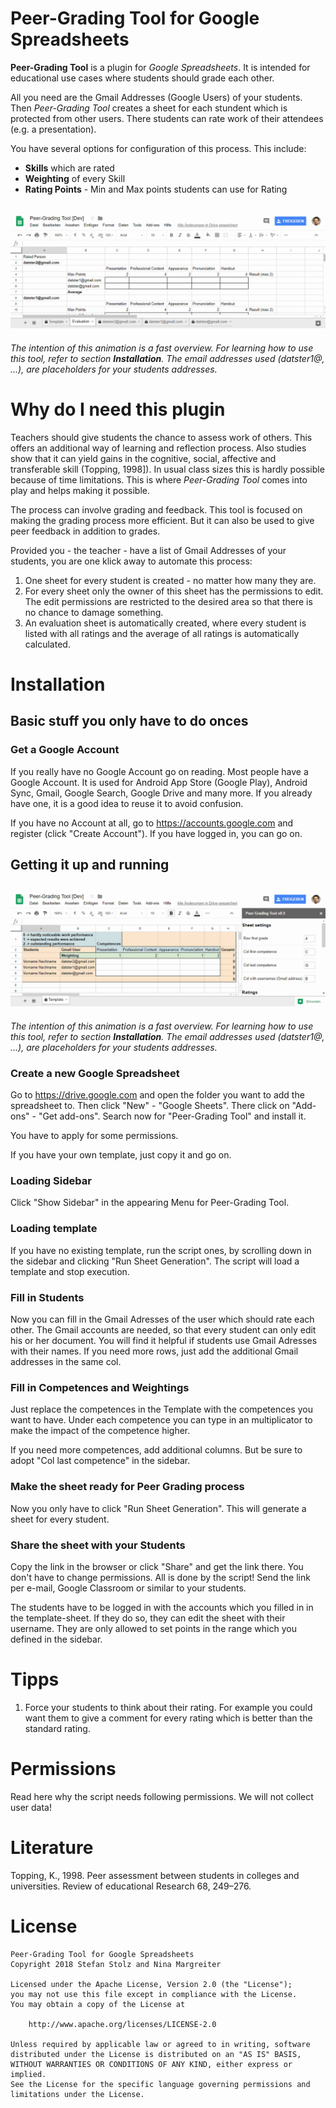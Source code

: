 # Peer-Grading Tool for Google Spreadsheets

**Peer-Grading Tool** is a plugin for *Google Spreadsheets*. It is intended for educational use cases where students should grade each other.

All you need are the Gmail Addresses (Google Users) of your students. Then *Peer-Grading Tool* creates a sheet for each stundent which is protected from other users. There students can rate work of their attendees (e.g. a presentation).

You have several options for configuration of this process. This include:

* **Skills** which are rated
* **Weighting** of every Skill
* **Rating Points** - Min and Max points students can use for Rating

![Grading process of Peer-Grading Tool](images/grading-process-of-peer-grading-tool.gif)
--
_The intention of this animation is a fast overview. For learning how to use this tool, refer to section **Installation**. The email addresses used (datster1@, ...), are placeholders for your students addresses._


# Why do I need this plugin

Teachers should give students the chance to assess work of others. This offers an additional way of learning and reflection process. Also studies show that it can yield gains in the cognitive, social, affective and transferable skill (Topping, 1998]). In usual class sizes this is hardly possible because of time limitations. This is where *Peer-Grading Tool* comes into play and helps making it possible.

The process can involve grading and feedback. This tool is focused on making the grading process more efficient. But it can also be used to give peer feedback in addition to grades.

Provided you - the teacher - have a list of Gmail Addresses of your students, you are one klick away to automate this process:

1. One sheet for every student is created - no matter how many they are.
2. For every sheet only the owner of this sheet has the permissions to edit. The edit permissions are restricted to the desired area so that there is no chance to damage something.
3. An evaluation sheet is automatically created, where every student is listed with all ratings and the average of all ratings is automatically calculated.

# Installation

## Basic stuff you only have to do onces

### Get a Google Account

If you really have no Google Account go on reading. Most people have a Google Account. It is used for Android App Store (Google Play), Android Sync, Gmail, Google Search, Google Drive and many more. If you already have one, it is a good idea to reuse it to avoid confusion.

If you have no Account at all, go to https://accounts.google.com and register (click "Create Account"). If you have logged in, you can go on.

## Getting it up and running

![Sheet generation process of Peer-Grading Tool](images/sheet-generation-process-of-peer-grading-tool.gif)
--
_The intention of this animation is a fast overview. For learning how to use this tool, refer to section **Installation**. The email addresses used (datster1@, ...), are placeholders for your students addresses._

### Create a new Google Spreadsheet

Go to https://drive.google.com and open the folder you want to add the spreadsheet to. Then click "New" - "Google Sheets". There click on "Add-ons" - "Get add-ons". Search now for "Peer-Grading Tool" and install it.

You have to apply for some permissions.

If you have your own template, just copy it and go on.

### Loading Sidebar

Click "Show Sidebar" in the appearing Menu for Peer-Grading Tool.

### Loading template

If you have no existing template, run the script ones, by scrolling down in the sidebar and clicking "Run Sheet Generation". The script will load a template and stop execution.

### Fill in Students

Now you can fill in the Gmail Adresses of the user which should rate each other. The Gmail accounts are needed, so that every student can only edit his or her document. You will find it helpful if students use Gmail Adresses with their names. If you need more rows, just add the additional Gmail addresses in the same col.

### Fill in Competences and Weightings

Just replace the competences in the Template with the competences you want to have. Under each competence you can type in an multiplicator to make the impact of the competence higher.

If you need more competences, add additional columns. But be sure to adopt "Col last competence" in the sidebar.

### Make the sheet ready for Peer Grading process

Now you only have to click "Run Sheet Generation". This will generate a sheet for every student.

### Share the sheet with your Students

Copy the link in the browser or click "Share" and get the link there. You don't have to change permissions. All is done by the script! Send the link per e-mail, Google Classroom or similar to your students.

The students have to be logged in with the accounts which you filled in in the template-sheet. If they do so, they can edit the sheet with their username. They are only allowed to set points in the range which you defined in the sidebar.

# Tipps

1. Force your students to think about their rating. For example you could want them to give a comment for every rating which is better than the standard rating.

# Permissions

Read here why the script needs following permissions. We will not collect user data!

# Literature

Topping, K., 1998. Peer assessment between students in colleges and universities. Review of educational Research 68, 249–276.

# License
    Peer-Grading Tool for Google Spreadsheets
    Copyright 2018 Stefan Stolz and Nina Margreiter

    Licensed under the Apache License, Version 2.0 (the "License");
    you may not use this file except in compliance with the License.
    You may obtain a copy of the License at

        http://www.apache.org/licenses/LICENSE-2.0

    Unless required by applicable law or agreed to in writing, software
    distributed under the License is distributed on an "AS IS" BASIS,
    WITHOUT WARRANTIES OR CONDITIONS OF ANY KIND, either express or implied.
    See the License for the specific language governing permissions and
    limitations under the License.
